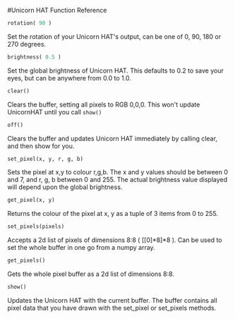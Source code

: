 <!--
---
title: Unicorn HAT Python Function Reference
handle: unicorn-hat-python-function-reference
type: tutorial
summary: A comprehensive list of functions from the Unicorn HAT python library.
author: Phil Howard
products: [unicorn-hat]
tags: [Unicorn HAT, Raspberry Pi, Python, Reference, Programming]
images: [images/tba.png]
difficulty: Beginner
-->
#Unicorn HAT Function Reference

```python
rotation( 90 )
```

Set the rotation of your Unicorn HAT's output, can be one of 0, 90, 180 or 270 degrees.

```python
brightness( 0.5 )
```

Set the global brightness of Unicorn HAT. This defaults to 0.2 to save your eyes, but can be anywhere from 0.0 to 1.0.

```python
clear()
```

Clears the buffer, setting all pixels to RGB 0,0,0. This won't update UnicornHAT until you call `show()`

```python
off()
```

Clears the buffer and updates Unicorn HAT immediately by calling clear, and then show for you.

```python
set_pixel(x, y, r, g, b)
```

Sets the pixel at x,y to colour r,g,b. The x and y values should be between 0 and 7, and r, g, b between 0 and 255. The actual brightness value displayed will depend upon the global brightness.

```python
get_pixel(x, y)
```

Returns the colour of the pixel at x, y as a tuple of 3 items from 0 to 255.

```python
set_pixels(pixels)
```

Accepts a 2d list of pixels of dimensions 8:8 ( [[0]*8]*8 ). Can be used to set the whole buffer in one go from a numpy array.

```python
get_pixels()
```

Gets the whole pixel buffer as a 2d list of dimensions 8:8.


```python
show()
```

Updates the Unicorn HAT with the current buffer. The buffer contains all pixel data that you have drawn with the set_pixel or set_pixels methods.
